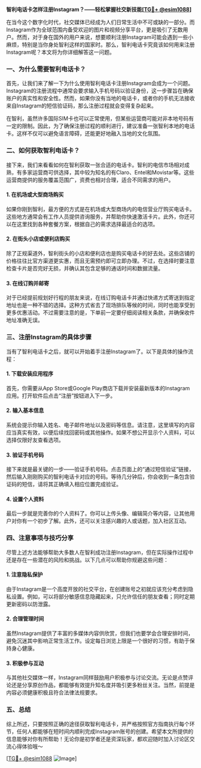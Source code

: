 **智利电话卡怎样注册Instagram？——轻松掌握社交新技能[[TG💪+ @esim1088](https://t.me/s/esim1088)]**

在当今这个数字化时代，社交媒体已经成为人们日常生活中不可或缺的一部分。而Instagram作为全球范围内备受欢迎的图片和视频分享平台，更是吸引了无数用户。然而，对于身在国外的用户来说，想要顺利注册Instagram可能会遇到一些小麻烦，特别是当你身处智利这样的国家时。那么，智利电话卡究竟该如何用来注册Instagram呢？本文将为你详细解答这一问题。

### 一、为什么需要智利电话卡？

首先，让我们来了解一下为什么使用智利电话卡注册Instagram会成为一个问题。Instagram的注册流程中通常会要求输入手机号码以验证身份，这一步骤旨在确保账户的真实性和安全性。然而，如果你没有当地的电话卡，或者你的手机无法接收来自Instagram的短信验证码，那么注册过程就会变得复杂起来。

在智利，虽然许多国际SIM卡也可以正常使用，但某些运营商可能对非本地号码有一定的限制。因此，为了确保注册过程的顺利进行，建议准备一张智利本地的电话卡。这样不仅可以避免语言障碍，还能更好地融入当地的文化氛围。

### 二、如何获取智利电话卡？

接下来，我们来看看如何在智利获取一张合适的电话卡。智利的电信市场相对成熟，有多家运营商可供选择，其中较为知名的有Claro、Entel和Movistar等。这些运营商提供的服务覆盖范围广，资费也相对合理，适合不同需求的用户。

#### 1. 在机场或大型商场购买

如果你刚到智利，最方便的方式是在机场或大型商场内的电信营业厅购买电话卡。这些地方通常会有工作人员提供咨询服务，并帮助你快速激活卡片。此外，你还可以在这里找到各种套餐方案，根据自己的需求选择最适合的选项。

#### 2. 在街头小店或便利店购买

除了正规渠道外，智利街头的小店和便利店也是购买电话卡的好去处。这些店铺的价格往往比官方渠道更实惠，而且无需预约即可立即办理。不过，在选择时要注意检查卡片是否完好无损，并确认其包含足够的通话时间和数据流量。

#### 3. 在线订购并邮寄

对于已经提前规划好行程的朋友来说，在线订购电话卡并通过快递方式寄送到指定地址也是一种不错的选择。这种方式省去了现场排队等候的时间，同时也能享受到更多优惠活动。不过需要注意的是，下单前一定要仔细阅读相关条款，并确保收件地址准确无误。

### 三、注册Instagram的具体步骤

当有了智利电话卡之后，就可以开始着手注册Instagram了。以下是具体的操作流程：

#### 1. 下载安装应用程序

首先，你需要从App Store或Google Play商店下载并安装最新版本的Instagram应用。打开软件后点击“注册”按钮进入下一步。

#### 2. 输入基本信息

系统会提示你输入姓名、电子邮件地址以及密码等信息。请注意，这里填写的内容应当真实有效，以便后续找回密码或其他操作。如果不想公开显示个人资料，可以选择仅限好友查看选项。

#### 3. 验证手机号码

接下来就是最关键的一步——验证手机号码。点击页面上的“通过短信验证”链接，然后输入刚刚购买的智利电话卡对应的号码。等待几分钟后，你会收到一条包含验证码的短信，请将其正确填入相应位置完成验证。

#### 4. 设置个人资料

最后一步就是完善你的个人资料了。你可以上传头像、编辑简介等内容，让其他用户对你有一个初步了解。此外，还可以关注感兴趣的人或话题，加入社区互动。

### 四、注意事项与技巧分享

尽管上述方法能够帮助大多数人在智利成功注册Instagram，但在实际操作过程中还是存在一些潜在的风险和挑战。以下几点可以帮助你规避这些问题：

#### 1. 注意隐私保护

由于Instagram是一个高度开放的社交平台，在创建账号之初就应该充分考虑到隐私设置。例如，可以将部分敏感信息隐藏起来，只允许信任的朋友查看；同时定期更新密码以防泄露。

#### 2. 合理管理时间

虽然Instagram提供了丰富的多媒体内容供欣赏，但我们也要学会合理安排时间，避免沉迷其中影响正常生活工作。设定每日浏览上限是一个很好的习惯，有助于保持身心健康。

#### 3. 积极参与互动

与其他社交媒体一样，Instagram同样鼓励用户积极参与讨论交流。无论是点赞评论还是分享原创作品，都能够有效提升知名度并吸引更多粉丝关注。当然，前提是内容必须健康积极且符合法律法规要求。

### 五、总结

综上所述，只要按照正确的途径获取智利电话卡，并严格按照官方指南执行每个环节，任何人都能够在短时间内顺利完成Instagram账号的创建。希望本文所提供的信息能够对你有所帮助！无论你是初学者还是资深玩家，都欢迎随时加入讨论区交流心得体验哦～

[[TG💪+ @esim1088](https://t.me/s/esim1088) ![Image](https://i.postimg.cc/4NQfJmqS/Snipaste-2025-05-13-00-14-12.png)]
